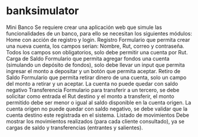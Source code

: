 # banksimulator

Mini Banco
Se requiere crear una aplicación web que simule las funcionalidades de un banco, para ello se
necesitan los siguientes módulos:
Home con acción de registro y login.
Registro
Formulario que permita crear una nueva cuenta, los campos serian:
Nombre, Rut, correo y contraseña. Todos los campos son obligatorios, solo debe permitir una cuenta
por Rut.
Carga de Saldo
Formulario que permita agregar fondos una cuenta (simulando un depósito de fondos), solo debe
llevar un input que permita ingresar el monto a depositar y un botón que permita aceptar.
Retiro de Saldo
Formulario que permita retirar dinero de una cuenta, solo un campo del monto a retirar y un aceptar.
La cuenta no puede quedar con saldo negativo
Transferencia
Formulario para transferir a un tercero, se debe solicitar como entrada el Rut destino y el monto a
transferir, el monto permitido debe ser menor o igual al saldo disponible en la cuenta origen. La
cuenta origen no puede quedar con saldo negativo, se debe validar que la cuenta destino este
registrada en el sistema.
Listado de movimientos
Debe mostrar los movimientos realizados (para cada cliente consultado), ya se cargas de saldo y
transferencias (entrantes y salientes).
